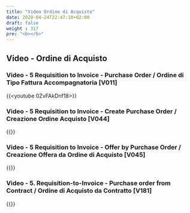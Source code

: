 ```yaml
---
title: "Video Ordine di Acquisto"
date: 2020-04-24T22:47:10+02:00
draft: false
weight : 317
pre: "<b></b>"
---
```


## Video - Ordine di Acquisto
### Video - 5 Requisition to Invoice - Purchase Order / Ordine di Tipo Fattura Accompagnatoria [V011]
{{<youtube 0ZvFAkDnf18>}} 

### Video - 5 Requisition to Invoice - Create Purchase Order / Creazione Ordine Acquisto [V044]
{{<youtube xYWpc4UcSno>}}

### Video - 5 Requisition to Invoice - Offer by Purchase Order / Creazione Offera da Ordine di Acquisto [V045]
{{<youtube UklbmNE2-x4>}}

### Video - 5. Requisition-to-Invoice - Purchase order from Contract / Ordine di Acquisto da Contratto [V181]
{{<youtube nZB4tNkDV60>}}
